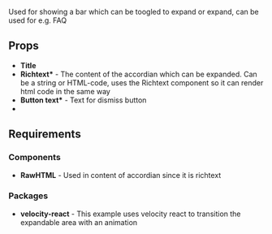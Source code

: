 Used for showing a bar which can be toogled to expand or expand, can be used for e.g. FAQ

## Props

-   **Title**
-   **Richtext\*** - The content of the accordian which can be expanded. Can be a string or HTML-code, uses the Richtext component so it can render html code in the same way
-   **Button text\*** - Text for dismiss button
-

## Requirements

### Components

-   **RawHTML** - Used in content of accordian since it is richtext

### Packages

-   **velocity-react** - This example uses velocity react to transition the expandable area with an animation
